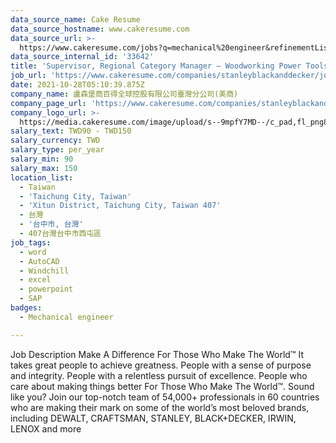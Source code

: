```yaml
---
data_source_name: Cake Resume
data_source_hostname: www.cakeresume.com
data_source_url: >-
  https://www.cakeresume.com/jobs?q=mechanical%20engineer&refinementList%5Blang_name%5D%5B0%5D=English&refinementList%5Bsalary_type%5D=per_year&range%5Bsalary_range%5D%5Bmin%5D=1000000&page=3
data_source_internal_id: '33642'
title: 'Supervisor, Regional Category Manager – Woodworking Power Tools'
job_url: 'https://www.cakeresume.com/companies/stanleyblackanddecker/jobs/7a1861'
date: 2021-10-28T05:10:39.875Z
company_name: 盧森堡商百得全球控股有限公司臺灣分公司(美商)
company_page_url: 'https://www.cakeresume.com/companies/stanleyblackanddecker'
company_logo_url: >-
  https://media.cakeresume.com/image/upload/s--9mpfY7MD--/c_pad,fl_png8,h_200,w_200/v1635397335/q6f9tnmgau3fztuyvxa6.png
salary_text: TWD90 - TWD150
salary_currency: TWD
salary_type: per_year
salary_min: 90
salary_max: 150
location_list:
  - Taiwan
  - 'Taichung City, Taiwan'
  - 'Xitun District, Taichung City, Taiwan 407'
  - 台灣
  - '台中市, 台灣'
  - 407台灣台中市西屯區
job_tags:
  - word
  - AutoCAD
  - Windchill
  - excel
  - powerpoint
  - SAP
badges:
  - Mechanical engineer

---
```


Job Description Make A Difference For Those Who Make The World™ It takes great people to achieve greatness. People with a sense of purpose and integrity. People with a relentless pursuit of excellence. People who care about making things better For Those Who Make The World™. Sound like you? Join our top-notch team of 54,000+ professionals in 60 countries who are making their mark on some of the world’s most beloved brands, including DEWALT, CRAFTSMAN, STANLEY, BLACK+DECKER, IRWIN, LENOX and more